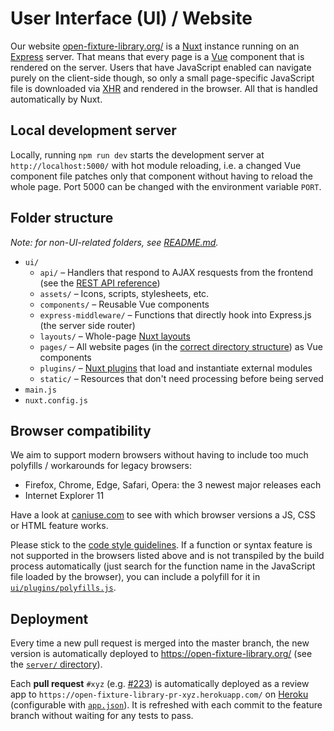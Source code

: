 # User Interface (UI) / Website

Our website [open-fixture-library.org/](https://open-fixture-library.org/) is a [Nuxt](https://nuxtjs.org/) instance running on an [Express](https://expressjs.com/) server. That means that every page is a [Vue](https://vuejs.org/) component that is rendered on the server. Users that have JavaScript enabled can navigate purely on the client-side though, so only a small page-specific JavaScript file is downloaded via [XHR](https://developer.mozilla.org/en-US/docs/Web/API/XMLHttpRequest) and rendered in the browser. All that is handled automatically by Nuxt.


## Local development server

Locally, running `npm run dev` starts the development server at  `http://localhost:5000/` with hot module reloading, i.e. a changed Vue component file patches only that component without having to reload the whole page. Port 5000 can be changed with the environment variable `PORT`.


## Folder structure

*Note: for non-UI-related folders, see [README.md](README.md).*

* `ui/`
  - `api/` – Handlers that respond to AJAX resquests from the frontend (see the [REST API reference](rest-api.md))
  - `assets/` – Icons, scripts, stylesheets, etc.
  - `components/` – Reusable Vue components
  - `express-middleware/` – Functions that directly hook into Express.js (the server side router)
  - `layouts/` – Whole-page [Nuxt layouts](https://nuxtjs.org/guide/views#layouts)
  - `pages/` – All website pages (in the [correct directory structure](https://nuxtjs.org/guide/routing)) as Vue components
  - `plugins/` – [Nuxt plugins](https://nuxtjs.org/guide/plugins) that load and instantiate external modules
  - `static/` – Resources that don't need processing before being served
* `main.js`
* `nuxt.config.js`


## Browser compatibility

We aim to support modern browsers without having to include too much polyfills / workarounds for legacy browsers:

- Firefox, Chrome, Edge, Safari, Opera: the 3 newest major releases each
- Internet Explorer 11

Have a look at [caniuse.com](https://caniuse.com) to see with which browser versions a JS, CSS or HTML feature works.

Please stick to the [code style guidelines](CONTRIBUTING.md#code-style). If a function or syntax feature is not supported in the browsers listed above and is not transpiled by the build process automatically (just search for the function name in the JavaScript file loaded by the browser), you can include a polyfill for it in [`ui/plugins/polyfills.js`](../ui/plugins/polyfills.js).


## Deployment

Every time a new pull request is merged into the master branch, the new version is automatically deployed to <https://open-fixture-library.org/> (see the [`server/` directory](../server/)).

Each **pull request** `#xyz` (e.g. [#223](https://github.com/OpenLightingProject/open-fixture-library/pull/223)) is automatically deployed as a review app to `https://open-fixture-library-pr-xyz.herokuapp.com/` on [Heroku](https://www.heroku.com/) (configurable with [`app.json`](../app.json)). It is refreshed with each commit to the feature branch without waiting for any tests to pass.
